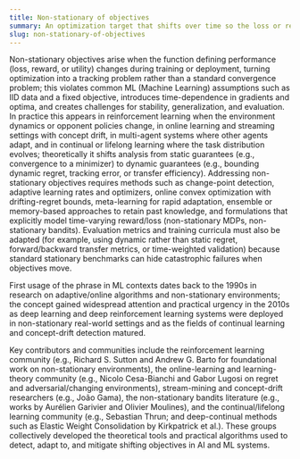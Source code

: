 ```yaml
---
title: Non-stationary of objectives
summary: An optimization target that shifts over time so the loss or reward a model seeks to minimize or maximize is itself a moving quantity rather than a fixed function of model parameters and data.
slug: non-stationary-of-objectives
---
```


Non-stationary objectives arise when the function defining performance (loss, reward, or utility) changes during training or deployment, turning optimization into a tracking problem rather than a standard convergence problem; this violates common ML (Machine Learning) assumptions such as IID data and a fixed objective, introduces time-dependence in gradients and optima, and creates challenges for stability, generalization, and evaluation. In practice this appears in reinforcement learning when the environment dynamics or opponent policies change, in online learning and streaming settings with concept drift, in multi-agent systems where other agents adapt, and in continual or lifelong learning where the task distribution evolves; theoretically it shifts analysis from static guarantees (e.g., convergence to a minimizer) to dynamic guarantees (e.g., bounding dynamic regret, tracking error, or transfer efficiency). Addressing non-stationary objectives requires methods such as change-point detection, adaptive learning rates and optimizers, online convex optimization with drifting-regret bounds, meta-learning for rapid adaptation, ensemble or memory-based approaches to retain past knowledge, and formulations that explicitly model time-varying reward/loss (non-stationary MDPs, non-stationary bandits). Evaluation metrics and training curricula must also be adapted (for example, using dynamic rather than static regret, forward/backward transfer metrics, or time-weighted validation) because standard stationary benchmarks can hide catastrophic failures when objectives move.

First usage of the phrase in ML contexts dates back to the 1990s in research on adaptive/online algorithms and non-stationary environments; the concept gained widespread attention and practical urgency in the 2010s as deep learning and deep reinforcement learning systems were deployed in non-stationary real-world settings and as the fields of continual learning and concept-drift detection matured.

Key contributors and communities include the reinforcement learning community (e.g., Richard S. Sutton and Andrew G. Barto for foundational work on non-stationary environments), the online-learning and learning-theory community (e.g., Nicolo Cesa-Bianchi and Gabor Lugosi on regret and adversarial/changing environments), stream-mining and concept-drift researchers (e.g., João Gama), the non-stationary bandits literature (e.g., works by Aurélien Garivier and Olivier Moulines), and the continual/lifelong learning community (e.g., Sebastian Thrun; and deep-continual methods such as Elastic Weight Consolidation by Kirkpatrick et al.). These groups collectively developed the theoretical tools and practical algorithms used to detect, adapt to, and mitigate shifting objectives in AI and ML systems.